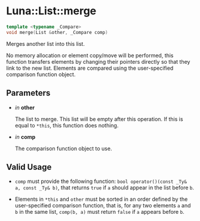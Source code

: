 # Luna::List::merge

```c++
template <typename _Compare>
void merge(List &other, _Compare comp)
```

Merges another list into this list. 

No memory allocation or element copy/move will be performed, this function transfers elements by changing their pointers directly so that they link to the new list. Elements are compared using the user-specified comparison function object. 

## Parameters
* *in* **other**

    The list to merge. This list will be empty after this operation. If this is equal to `*this`, this function does nothing. 

* *in* **comp**

    The comparison function object to use. 

## Valid Usage
* `comp` must provide the following function: `bool operator()(const _Ty& a, const _Ty& b)`, that returns `true` if `a` should appear in the list before `b`.

* Elements in `*this` and `other` must be sorted in an order defined by the user-specified comparison function, that is, for any two elements `a` and `b` in the same list, `comp(b, a)` must return `false` if `a` appears before `b`. 

